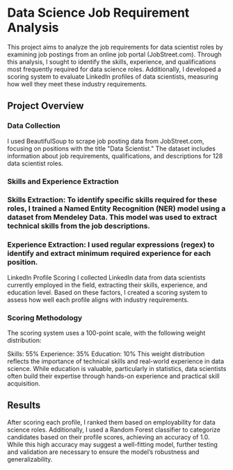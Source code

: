 # Data Science Job Requirement Analysis
This project aims to analyze the job requirements for data scientist roles by examining job postings from an online job portal (JobStreet.com). Through this analysis, I sought to identify the skills, experience, and qualifications most frequently required for data science roles. Additionally, I developed a scoring system to evaluate LinkedIn profiles of data scientists, measuring how well they meet these industry requirements.

## Project Overview
### Data Collection
I used BeautifulSoup to scrape job posting data from JobStreet.com, focusing on positions with the title "Data Scientist." The dataset includes information about job requirements, qualifications, and descriptions for 128 data scientist roles.

### Skills and Experience Extraction

### Skills Extraction: To identify specific skills required for these roles, I trained a Named Entity Recognition (NER) model using a dataset from Mendeley Data. This model was used to extract technical skills from the job descriptions.
### Experience Extraction: I used regular expressions (regex) to identify and extract minimum required experience for each position.
LinkedIn Profile Scoring
I collected LinkedIn data from data scientists currently employed in the field, extracting their skills, experience, and education level. Based on these factors, I created a scoring system to assess how well each profile aligns with industry requirements.

### Scoring Methodology
The scoring system uses a 100-point scale, with the following weight distribution:

Skills: 55%
Experience: 35%
Education: 10%
This weight distribution reflects the importance of technical skills and real-world experience in data science. While education is valuable, particularly in statistics, data scientists often build their expertise through hands-on experience and practical skill acquisition.

## Results
After scoring each profile, I ranked them based on employability for data science roles. Additionally, I used a Random Forest classifier to categorize candidates based on their profile scores, achieving an accuracy of 1.0. While this high accuracy may suggest a well-fitting model, further testing and validation are necessary to ensure the model’s robustness and generalizability.
